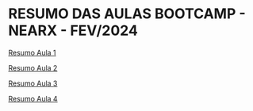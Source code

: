 # RESUMO DAS AULAS BOOTCAMP - NEARX - FEV/2024

[Resumo Aula 1](https://github.com/alexandregomes3112/nearx/blob/main/Resumo%20Aula%201.md)

[Resumo Aula 2](https://github.com/alexandregomes3112/nearx/blob/main/Resumo%20Aula%202.md)

[Resumo Aula 3](https://github.com/alexandregomes3112/nearx/blob/main/Resumo%20Aula%203.md)

[Resumo Aula 4](https://github.com/alexandregomes3112/nearx/blob/main/Resumo%20Aula%204.md)
